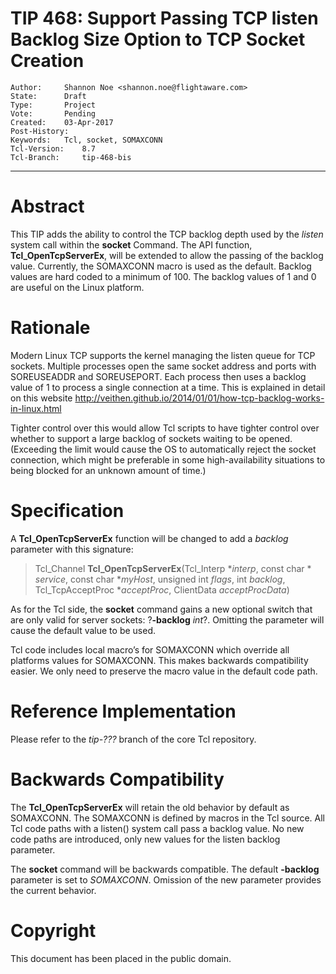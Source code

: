 # TIP 468: Support Passing TCP listen Backlog Size Option to TCP Socket Creation
	Author:		Shannon Noe <shannon.noe@flightaware.com>
	State:		Draft
	Type:		Project
	Vote:		Pending
	Created:	03-Apr-2017
	Post-History:  
	Keywords:	Tcl, socket, SOMAXCONN
	Tcl-Version:	8.7
	Tcl-Branch:		tip-468-bis
-----

# Abstract

This TIP adds the ability to control the TCP backlog depth used by the
_listen_ system call within the **socket** Command. The API function,
**Tcl\_OpenTcpServerEx**, will be extended to allow the passing of the
backlog value. Currently, the SOMAXCONN macro is used as the default. Backlog
values are hard coded to a minimum of 100. The backlog values of 1 and 0 are
useful on the Linux platform.

# Rationale

Modern Linux TCP supports the kernel managing the listen queue for TCP
sockets. Multiple processes open the same socket address and ports with
SOREUSEADDR and SOREUSEPORT. Each process then uses a backlog value of 1 to
process a single connection at a time. This is explained in detail on this
website
<http://veithen.github.io/2014/01/01/how-tcp-backlog-works-in-linux.html>

Tighter control over this would allow Tcl scripts to have tighter control over
whether to support a large backlog of sockets waiting to be opened. \(Exceeding
the limit would cause the OS to automatically reject the socket connection,
which might be preferable in some high-availability situations to being
blocked for an unknown amount of time.\)

# Specification

A **Tcl\_OpenTcpServerEx** function will be changed to add a _backlog_
parameter with this signature:

 > Tcl\_Channel **Tcl\_OpenTcpServerEx**\(Tcl\_Interp \*_interp_, const char \*
    _service_, const char \*_myHost_, unsigned int _flags_,  int _backlog_,
    Tcl\_TcpAcceptProc \*_acceptProc_, ClientData _acceptProcData_\)

As for the Tcl side, the **socket** command gains a new optional switch that
are only valid for server sockets: ?**-backlog** _int_?. Omitting the
parameter will cause the default value to be used.

Tcl code includes local macro’s for SOMAXCONN which override all platforms
values for SOMAXCONN. This makes backwards compatibility easier. We only need
to preserve the macro value in the default code path.

# Reference Implementation

Please refer to the _tip-???_ branch of the core Tcl repository.

# Backwards Compatibility

The **Tcl\_OpenTcpServerEx** will retain the old behavior by default as
SOMAXCONN. The SOMAXCONN is defined by macros in the Tcl source. All Tcl code
paths with a listen\(\) system call pass a backlog value. No new code paths are
introduced, only new values for the listen backlog parameter.

The **socket** command will be backwards compatible. The default
**-backlog** parameter is set to _SOMAXCONN_. Omission of the new
parameter provides the current behavior.

# Copyright

This document has been placed in the public domain.

